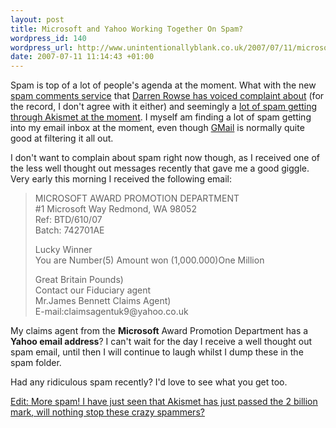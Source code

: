 ```yaml
--- 
layout: post
title: Microsoft and Yahoo Working Together On Spam?
wordpress_id: 140
wordpress_url: http://www.unintentionallyblank.co.uk/2007/07/11/microsoft-and-yahoo-working-together-on-spam/
date: 2007-07-11 11:14:43 +01:00
---
```

<p>Spam is top of a lot of people's agenda at the moment. What with the new <a href="http://www.buyblogcomments.com" rel="nofollow">spam comments service</a> that <a href="http://www.problogger.net/archives/2007/07/09/buy-blog-comments-a-sick-new-comment-spam-service-launches/">Darren Rowse has voiced complaint about</a> (for the record, I don't agree with it either) and seemingly a <a href="http://www.emomsathome.com/blog/2007/07/10/is-akismet-sick-or-did-i-piss-off-the-spammers-too-much/">lot of spam getting through Akismet at the moment</a>. I myself am finding a lot of spam getting into my email inbox at the moment, even though <a href="http://www.gmail.com">GMail</a> is normally quite good at filtering it all out.</p>

<p>I don't want to complain about spam right now though, as I received one of the less well thought out messages recently that gave me a good giggle. Very early this morning I received the following email:</p>

<blockquote><p>MICROSOFT AWARD PROMOTION DEPARTMENT<br />
#1 Microsoft Way Redmond, WA 98052<br />
Ref: BTD/610/07<br />
Batch: 742701AE</p>

<p>Lucky Winner<br />
You are Number(5) Amount won (1,000.000)One  Million</p>

<p>Great Britain Pounds)<br />
Contact our Fiduciary agent<br />
Mr.James Bennett  Claims Agent)<br />
E-mail:claimsagentuk9@yahoo.co.uk</p></blockquote>

<p>My claims agent from the <strong>Microsoft</strong> Award Promotion Department has a <strong>Yahoo email address</strong>? I can't wait for the day I receive a well thought out spam email, until then I will continue to laugh whilst I dump these in the spam folder.</p>

<p>Had any ridiculous spam recently? I'd love to see what you get too.</p>

<p><ins>Edit: More spam! I have just seen that <a href="http://blog.akismet.com/2007/07/11/two-billion/">Akismet has just passed the 2 billion mark</a>, will nothing stop these crazy spammers?</ins></p>
